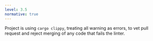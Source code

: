 ```yaml
---
level: 3.5
normative: true
---
```


Project is using `cargo clippy`, treating all warning as errors, to vet pull request and reject merging of any code that fails the linter.
